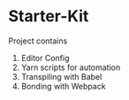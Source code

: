 # Starter-Kit

Project contains

1. Editor Config
2. Yarn scripts for automation
3. Transpiling with Babel
4. Bonding with Webpack
